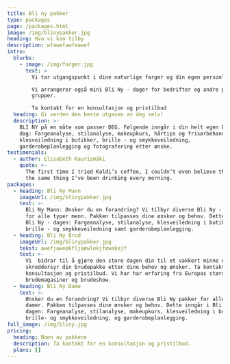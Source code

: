 ```yaml
---
title: Bli ny pakker
type: packages
page: /packages.html
image: /img/blinypakker.jpg
heading: Hva vi kan tilby
description: wfawefawfeawef
intro:
  blurbs:
    - image: /img/farger.jpg
      text: >
        Vi tar utgangspunkt i dine naturlige farger og din egen personlige stil.

        Vi arrangerer også mini Bli Ny - dager for bedrifter og andre private
        grupper.

        Ta kontakt for en konsultasjon og pristilbud
  heading: Gi verden den beste utgaven av deg selv!
  description: >-
    BLI NY på en måte som passer DEG. Følgende inngår i din helt egen Bli Ny -
    dag: Fargeanalyse, stilanalyse, makeupkurs, hårtips og frisørbehandling,
    klesveiledning i butikker, brille - og smykkeveiledning,
    garderobeplanlegging og fotografering etter ønske.     
testimonials:
  - author: Elisabeth Kaurismäki
    quote: >-
      The first time I tried Kaldi’s coffee, I couldn’t even believe that was
      the same thing I’ve been drinking every morning.
packages:
  - heading: Bli Ny Mann
    imageUrl: /img/blinypakker.jpg
    text: >-
      Bli Ny Mann: Ønsker du en forandring? Vi tilbyr diverse Bli Ny - pakker
      for alle typer menn. Pakken tilpasses dine ønsker og behov. Dette inngår i
      Bli Ny - dagen: Fargeanalyse, stilanalyse, klesveiledning i butikker,
      brille - og smykkeveiledning samt garderobeplanlegging.
  - heading: Bli Ny Brud
    imageUrl: /img/blinypakker.jpg
    tekst: awefjaweøkfljaøwlekjføwakejf
    text: >-
      Vi  bidrar til å gjøre den store dagen din til et vakkert minne og
      skreddersyr din brudepakke etter dine behov og ønsker. Ta kontakt for en
      konsultasjon og pristilbud. Vi har har erfaring fra Europas største
      brudemagasiner og brudeshow.
  - heading: Bli Ny Dame
    text: >-
      Ønsker du en forandring? Vi tilbyr diverse Bli Ny pakker for alle typer
      damer. Pakken tilpasses dine ønsker og behov. Dette inngår i Bli Ny -
      dagen: Fargeanalyse, stilanalyse, makeupkurs, klesveiledning i butikker,
      brille- og smykkeveiledning, og garderobeplanlegging.
full_image: /img/bliny.jpg
pricing:
  heading: Noen av pakkene
  description: Ta kontakt for en konsultasjon og pristilbud.
  plans: []
---
```






















